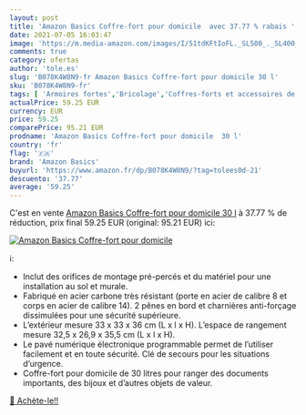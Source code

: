 ```yaml
---
layout: post
title: 'Amazon Basics Coffre-fort pour domicile  avec 37.77 % rabais '
date: 2021-07-05 16:03:47
image: 'https://m.media-amazon.com/images/I/51tdKFtIoFL._SL500_._SL400_.jpg'
comments: true
category: ofertas
author: 'tole.es'
slug: 'B078K4W8N9-fr Amazon Basics Coffre-fort pour domicile 30 l'
sku: 'B078K4W8N9-fr'
tags: [ 'Armoires fortes','Bricolage','Coffres-forts et accessoires de coffre-fort pour la maison','Sécurité','amazon basics', ]
actualPrice: 59.25 EUR
currency: EUR
price: 59.25
comparePrice: 95.21 EUR
prodname: 'Amazon Basics Coffre-fort pour domicile  30 l'
country: 'fr'
flag: '🇫🇷'
brand: 'Amazon Basics'
buyurl: 'https://www.amazon.fr/dp/B078K4W8N9/?tag=tolees0d-21'
descuento: '37.77'
average: '59.25'
---
```


C'est en vente [Amazon Basics Coffre-fort pour domicile  30 l](https://www.amazon.fr/dp/B078K4W8N9/?tag=tolees0d-21)  à  37.77 % de réduction, prix final  59.25 EUR (original: 95.21 EUR) ici:

[![Amazon Basics Coffre-fort pour domicile ](https://m.media-amazon.com/images/I/51tdKFtIoFL._SL500_._SL400_.jpg)](https://www.amazon.fr/dp/B078K4W8N9/?tag=tolees0d-21)

ℹ️:

- Inclut des orifices de montage pré-percés et du matériel pour une installation au sol et murale.
- Fabriqué en acier carbone très résistant (porte en acier de calibre 8 et corps en acier de calibre 14). 2 pênes en bord et charnières anti-forçage dissimulées pour une sécurité supérieure.
- L’extérieur mesure 33 x 33 x 36 cm (L x l x H). L’espace de rangement mesure 32,5 x 26,9 x 35,5 cm (L x l x H).
- Le pavé numérique électronique programmable permet de l’utiliser facilement et en toute sécurité. Clé de secours pour les situations d’urgence.
- Coffre-fort pour domicile de 30 litres pour ranger des documents importants, des bijoux et d’autres objets de valeur.

[🛒 Achète-le!!](https://www.amazon.fr/dp/B078K4W8N9/?tag=tolees0d-21)
